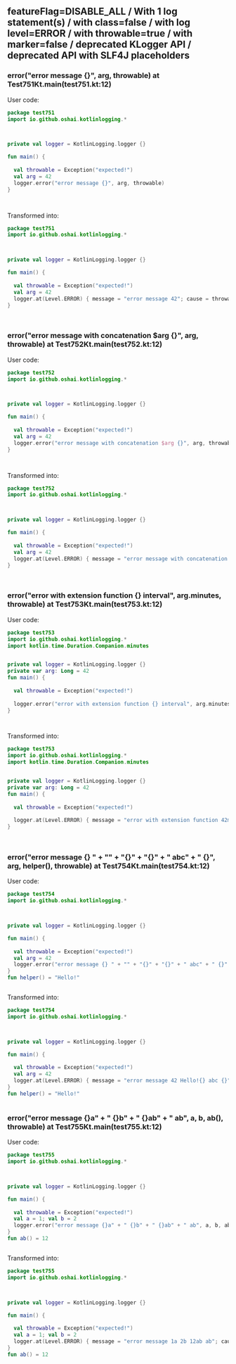 ## featureFlag=DISABLE_ALL / With 1 log statement(s) / with class=false / with log level=ERROR / with throwable=true / with marker=false / deprecated KLogger API / deprecated API with SLF4J placeholders



###  error("error message {}", arg, throwable) at Test751Kt.main(test751.kt:12)

User code:
```kotlin
package test751
import io.github.oshai.kotlinlogging.*



private val logger = KotlinLogging.logger {}

fun main() {
  
  val throwable = Exception("expected!")
  val arg = 42
  logger.error("error message {}", arg, throwable)
}




```
  
Transformed into:
```kotlin
package test751
import io.github.oshai.kotlinlogging.*



private val logger = KotlinLogging.logger {}

fun main() {
  
  val throwable = Exception("expected!")
  val arg = 42
  logger.at(Level.ERROR) { message = "error message 42"; cause = throwable; internalCompilerData = KLoggingEventBuilder.InternalCompilerData(messageTemplate = "error message {}")
}




```

###  error("error message with concatenation $arg {}", arg, throwable) at Test752Kt.main(test752.kt:12)

User code:
```kotlin
package test752
import io.github.oshai.kotlinlogging.*



private val logger = KotlinLogging.logger {}

fun main() {
  
  val throwable = Exception("expected!")
  val arg = 42
  logger.error("error message with concatenation $arg {}", arg, throwable)
}




```
  
Transformed into:
```kotlin
package test752
import io.github.oshai.kotlinlogging.*



private val logger = KotlinLogging.logger {}

fun main() {
  
  val throwable = Exception("expected!")
  val arg = 42
  logger.at(Level.ERROR) { message = "error message with concatenation 42 42"; cause = throwable; internalCompilerData = KLoggingEventBuilder.InternalCompilerData(messageTemplate = "error message with concatenation 42 {}")
}




```

###  error("error with extension function {} interval", arg.minutes, throwable) at Test753Kt.main(test753.kt:12)

User code:
```kotlin
package test753
import io.github.oshai.kotlinlogging.*
import kotlin.time.Duration.Companion.minutes


private val logger = KotlinLogging.logger {}
private var arg: Long = 42
fun main() {
  
  val throwable = Exception("expected!")
  
  logger.error("error with extension function {} interval", arg.minutes, throwable)
}




```
  
Transformed into:
```kotlin
package test753
import io.github.oshai.kotlinlogging.*
import kotlin.time.Duration.Companion.minutes


private val logger = KotlinLogging.logger {}
private var arg: Long = 42
fun main() {
  
  val throwable = Exception("expected!")
  
  logger.at(Level.ERROR) { message = "error with extension function 42m interval"; cause = throwable; internalCompilerData = KLoggingEventBuilder.InternalCompilerData(messageTemplate = "error with extension function {} interval")
}




```

###  error("error message {} " + "" + "{}" + "{}" + " abc" + " {}", arg, helper(), throwable) at Test754Kt.main(test754.kt:12)

User code:
```kotlin
package test754
import io.github.oshai.kotlinlogging.*



private val logger = KotlinLogging.logger {}

fun main() {
  
  val throwable = Exception("expected!")
  val arg = 42
  logger.error("error message {} " + "" + "{}" + "{}" + " abc" + " {}", arg, helper(), throwable)
}
fun helper() = "Hello!"



```
  
Transformed into:
```kotlin
package test754
import io.github.oshai.kotlinlogging.*



private val logger = KotlinLogging.logger {}

fun main() {
  
  val throwable = Exception("expected!")
  val arg = 42
  logger.at(Level.ERROR) { message = "error message 42 Hello!{} abc {}"; cause = throwable; internalCompilerData = KLoggingEventBuilder.InternalCompilerData(messageTemplate = "error message {} {}{} abc {}")
}
fun helper() = "Hello!"



```

###  error("error message {}a" + " {}b" + " {}ab" + " ab", a, b, ab(), throwable) at Test755Kt.main(test755.kt:12)

User code:
```kotlin
package test755
import io.github.oshai.kotlinlogging.*



private val logger = KotlinLogging.logger {}

fun main() {
  
  val throwable = Exception("expected!")
  val a = 1; val b = 2
  logger.error("error message {}a" + " {}b" + " {}ab" + " ab", a, b, ab(), throwable)
}
fun ab() = 12



```
  
Transformed into:
```kotlin
package test755
import io.github.oshai.kotlinlogging.*



private val logger = KotlinLogging.logger {}

fun main() {
  
  val throwable = Exception("expected!")
  val a = 1; val b = 2
  logger.at(Level.ERROR) { message = "error message 1a 2b 12ab ab"; cause = throwable; internalCompilerData = KLoggingEventBuilder.InternalCompilerData(messageTemplate = "error message {}a {}b {}ab ab")
}
fun ab() = 12



```
